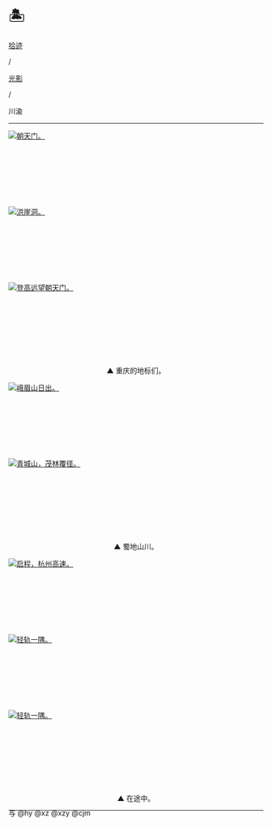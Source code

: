 # 🏝️


<div class="nav-tab">
  <a href="../../../cages"><p class="not">拾迹</p></a><p class="not">/</p>
  <a href="../"><p class="not">光影</p></a>
  <p class="now">/</p><p class="now">川渝</p>
</div>

---

<div class="group-picture">
  <div class="group-picture-cover">
    <a class="lightgallery" href="https://pic.imgdb.cn/item/655338fdc458853aefd5fd63.jpg" title="朝天门。" data-thumbnail="https://pic.imgdb.cn/item/655338fdc458853aefd5fd63.jpg">
    <img loading="lazy" src="https://pic.imgdb.cn/item/655338fdc458853aefd5fd63.jpg" sizes="auto" alt="朝天门。"></a>
  </div>
  <div class="group-picture-cover">
    <a class="lightgallery" href="https://pic.imgdb.cn/item/655338fdc458853aefd5ff38.jpg" title="洪崖洞。" data-thumbnail="https://pic.imgdb.cn/item/655338fdc458853aefd5ff38.jpg">
    <img loading="lazy" src="https://pic.imgdb.cn/item/655338fdc458853aefd5ff38.jpg" sizes="auto" alt="洪崖洞。"></a>
  </div>
</div>

<div class="group-picture">
  <div class="group1-picture-cover">
    <a class="lightgallery" href="https://pic.imgdb.cn/item/654e2f8fc458853aef90fdcb.webp" title="登高远望朝天门。" data-thumbnail="https://pic.imgdb.cn/item/654e2f8fc458853aef90fdcb.webp">
    <img loading="lazy" src="https://pic.imgdb.cn/item/654e2f8fc458853aef90fdcb.webp" sizes="auto" alt="登高远望朝天门。"></a>
  </div>
</div>

<p class="img-desc" style="text-align: center">▲ 重庆的地标们。</p>

<div class="group-picture">
  <div class="group-picture-cover">
    <a class="lightgallery" href="https://pic.imgdb.cn/item/654e2f89c458853aef90e2ce.webp" title="峨眉山日出。" data-thumbnail="https://pic.imgdb.cn/item/654e2f89c458853aef90e2ce.webp">
    <img loading="lazy" src="https://pic.imgdb.cn/item/654e2f89c458853aef90e2ce.webp" sizes="auto" alt="峨眉山日出。"></a>
  </div>
  <div class="group-picture-cover">
    <a class="lightgallery" href="https://pic.imgdb.cn/item/654e2f94c458853aef911920.webp" title="青城山，茂林覆径。" data-thumbnail="https://pic.imgdb.cn/item/654e2f94c458853aef911920.webp">
    <img loading="lazy" src="https://pic.imgdb.cn/item/654e2f94c458853aef911920.webp" sizes="auto" alt="青城山，茂林覆径。"></a>
  </div>
</div>

<p class="img-desc" style="text-align: center">▲ 蜀地山川。</p>

<div class="group-picture">
  <div class="group1-picture-cover">
    <a class="lightgallery" href="https://pic.imgdb.cn/item/654e2f8cc458853aef90f080.webp" title="启程，杭州高速。" data-thumbnail="https://pic.imgdb.cn/item/654e2f8cc458853aef90f080.webp">
    <img loading="lazy" src="https://pic.imgdb.cn/item/654e2f8cc458853aef90f080.webp" sizes="auto" alt="启程，杭州高速。"></a>
  </div>
</div>

<div class="group-picture">
  <div class="group-picture-cover">
    <a class="lightgallery" href="https://pic.imgdb.cn/item/655338fdc458853aefd5fea4.jpg" title="轻轨一隅。" data-thumbnail="https://pic.imgdb.cn/item/655338fdc458853aefd5fea4.jpg">
    <img loading="lazy" src="https://pic.imgdb.cn/item/655338fdc458853aefd5fea4.jpg" sizes="auto" alt="轻轨一隅。"></a>
  </div>
  <div class="group-picture-cover">
    <a class="lightgallery" href="https://pic.imgdb.cn/item/655338fdc458853aefd5fde8.jpg" title="轻轨一隅。" data-thumbnail="https://pic.imgdb.cn/item/655338fdc458853aefd5fde8.jpg">
    <img loading="lazy" src="https://pic.imgdb.cn/item/655338fdc458853aefd5fde8.jpg" sizes="auto" alt="轻轨一隅。"></a>
  </div>
</div>

<p class="img-desc" style="text-align: center">▲ 在途中。</p>

---

<p class="img-desc" style="text-align: left; margin-top: -20px;">与 @hy @xz @xzy @cjm</p>
